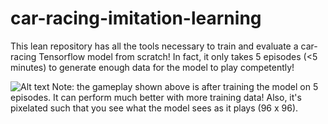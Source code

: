 # car-racing-imitation-learning

This lean repository has all the tools necessary to train and evaluate a car-racing Tensorflow model from scratch! In fact, it only takes 5 episodes (<5 minutes) to generate enough data for the model to play competently!

![Alt text](vid.gif)
Note: the gameplay shown above is after training the model on 5 episodes. It can perform much better with more training data! Also, it's pixelated such that you see what the model sees as it plays (96 x 96).
